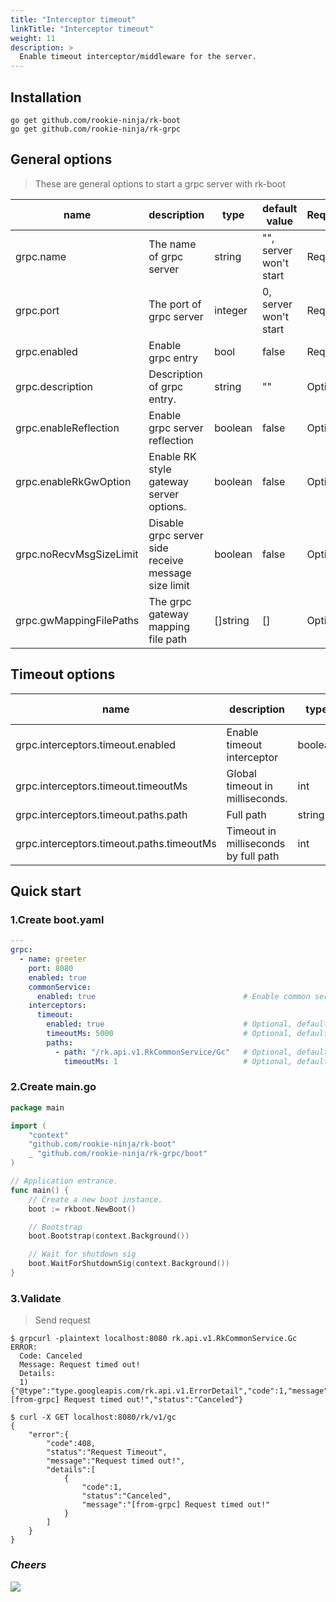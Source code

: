 ```yaml
---
title: "Interceptor timeout"
linkTitle: "Interceptor timeout"
weight: 11
description: >
  Enable timeout interceptor/middleware for the server.
---
```


## Installation
```shell script
go get github.com/rookie-ninja/rk-boot
go get github.com/rookie-ninja/rk-grpc
```

## General options
> These are general options to start a grpc server with rk-boot

| name | description | type | default value | Required |
| ------ | ------ | ------ | ------ | ------ |
| grpc.name | The name of grpc server | string | "", server won't start | Required |
| grpc.port | The port of grpc server | integer | 0, server won't start | Required |
| grpc.enabled | Enable grpc entry | bool | false | Required |
| grpc.description | Description of grpc entry. | string | "" | Optional |
| grpc.enableReflection | Enable grpc server reflection | boolean | false | Optional |
| grpc.enableRkGwOption | Enable RK style gateway server options. | boolean | false | Optional |
| grpc.noRecvMsgSizeLimit | Disable grpc server side receive message size limit | boolean | false | Optional |
| grpc.gwMappingFilePaths | The grpc gateway mapping file path | []string | [] | Optional |

## Timeout options
| name | description | type | default value |
| ------ | ------ | ------ | ------ |
| grpc.interceptors.timeout.enabled | Enable timeout interceptor | boolean | false |
| grpc.interceptors.timeout.timeoutMs | Global timeout in milliseconds. | int | 5000 |
| grpc.interceptors.timeout.paths.path | Full path | string | "" |
| grpc.interceptors.timeout.paths.timeoutMs | Timeout in milliseconds by full path | int | 5000 |

## Quick start
### 1.Create boot.yaml
```yaml
---
grpc:
  - name: greeter
    port: 8080
    enabled: true
    commonService:
      enabled: true                                 # Enable common service for testing
    interceptors:
      timeout:
        enabled: true                               # Optional, default: false
        timeoutMs: 5000                             # Optional, default: 5000
        paths: 
          - path: "/rk.api.v1.RkCommonService/Gc"   # Optional, default: ""
            timeoutMs: 1                            # Optional, default: 5000
```

### 2.Create main.go
```go
package main

import (
	"context"
	"github.com/rookie-ninja/rk-boot"
	_ "github.com/rookie-ninja/rk-grpc/boot"
)

// Application entrance.
func main() {
	// Create a new boot instance.
	boot := rkboot.NewBoot()

	// Bootstrap
	boot.Bootstrap(context.Background())

	// Wait for shutdown sig
	boot.WaitForShutdownSig(context.Background())
}
```

### 3.Validate
> Send request

```shell script
$ grpcurl -plaintext localhost:8080 rk.api.v1.RkCommonService.Gc
ERROR:
  Code: Canceled
  Message: Request timed out!
  Details:
  1)	{"@type":"type.googleapis.com/rk.api.v1.ErrorDetail","code":1,"message":"[from-grpc] Request timed out!","status":"Canceled"}
```

```shell script
$ curl -X GET localhost:8080/rk/v1/gc
{
    "error":{
        "code":408,
        "status":"Request Timeout",
        "message":"Request timed out!",
        "details":[
            {
                "code":1,
                "status":"Canceled",
                "message":"[from-grpc] Request timed out!"
            }
        ]
    }
}
```

### _**Cheers**_
![](/bootstrapper/user-guide/cheers.png)


